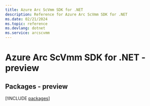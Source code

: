 ```yaml
---
title: Azure Arc ScVmm SDK for .NET
description: Reference for Azure Arc ScVmm SDK for .NET
ms.date: 02/21/2024
ms.topic: reference
ms.devlang: dotnet
ms.service: arcscvmm
---
```

# Azure Arc ScVmm SDK for .NET - preview
## Packages - preview
[!INCLUDE [packages](arc-scvmm-index.md)]
